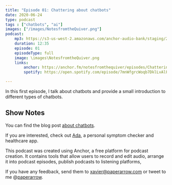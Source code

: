```yaml
---
title: "Episode 01: Chattering about chatbots"
date: 2020-06-24
type: podcast
tags : ["chatbots", "ai"]
images: ["/images/NotesfromtheQuiver.png"]
podcast:
    mp3: https://s3-us-west-2.amazonaws.com/anchor-audio-bank/staging/2020-06-24/61df41fffeb805f596044229ceb76367.m4a
    duration: 12:35
    episode: 01
    episodeType: full
    image: \images\NotesfromtheQuiver.png
    links:
        anchor: https://anchor.fm/notesfromthequiver/episodes/Chattering-about-Chatbots-efrt3g
        spotify: https://open.spotify.com/episode/7mnWfgrcWoqb7DklLvAlF2

---
```


In this first episode, I talk about chatbots and provide a small introduction to different types of chatbots.

## Show Notes

You can find the blog post [about chatbots](../../post/about-chatbots/).

If you are interested, check out [Ada](https://ada.com/), a personal symptom checker and healthcare app.

This podcast was created using Anchor, a free platform for podcast creation. It contains tools that allow users to record and edit audio, arrange it into podcast episodes, publish podcasts to listening platforms, 

If you have any feedback, send them to xavier@paperarrow.com or tweet to me @[paperarrow](https://twitter.com/paperarrow).

